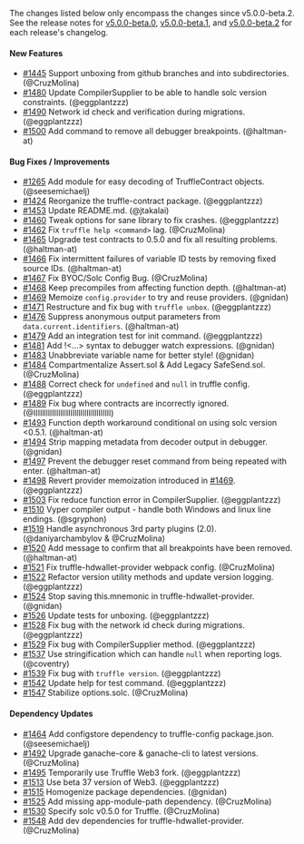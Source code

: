 The changes listed below only encompass the changes since v5.0.0-beta.2.  See the release notes for [v5.0.0-beta.0](https://github.com/dune-network/truffle/releases/tag/v5.0.0-beta.0), [v5.0.0-beta.1](https://github.com/dune-network/truffle/releases/tag/v5.0.0-beta.1), and [v5.0.0-beta.2](https://github.com/dune-network/truffle/releases/tag/v5.0.0-beta.2) for each release's changelog.

#### New Features
+ [#1445](https://github.com/dune-network/truffle/pull/1445) Support unboxing from github branches and into subdirectories. (@CruzMolina)
+ [#1480](https://github.com/dune-network/truffle/pull/1480) Update CompilerSupplier to be able to handle solc version constraints. (@eggplantzzz)
+ [#1490](https://github.com/dune-network/truffle/pull/1490) Network id check and verification during migrations. (@eggplantzzz)
+ [#1500](https://github.com/dune-network/truffle/pull/1500) Add command to remove all debugger breakpoints. (@haltman-at)

#### Bug Fixes / Improvements
+ [#1265](https://github.com/dune-network/truffle/pull/1265) Add module for easy decoding of TruffleContract objects. (@seesemichaelj)
+ [#1424](https://github.com/dune-network/truffle/pull/1424) Reorganize the truffle-contract package. (@eggplantzzz)
+ [#1453](https://github.com/dune-network/truffle/pull/1453) Update README.md. (@jtakalai)
+ [#1460](https://github.com/dune-network/truffle/pull/1460) Tweak options for sane library to fix crashes. (@eggplantzzz)
+ [#1462](https://github.com/dune-network/truffle/pull/1462) Fix `truffle help <command>` lag. (@CruzMolina)
+ [#1465](https://github.com/dune-network/truffle/pull/1465) Upgrade test contracts to 0.5.0 and fix all resulting problems. (@haltman-at)
+ [#1466](https://github.com/dune-network/truffle/pull/1466) Fix intermittent failures of variable ID tests by removing fixed source IDs. (@haltman-at)
+ [#1467](https://github.com/dune-network/truffle/pull/1467) Fix BYOC/Solc Config Bug. (@CruzMolina)
+ [#1468](https://github.com/dune-network/truffle/pull/1468) Keep precompiles from affecting function depth. (@haltman-at)
+ [#1469](https://github.com/dune-network/truffle/pull/1469) Memoize `config.provider` to try and reuse providers. (@gnidan)
+ [#1471](https://github.com/dune-network/truffle/pull/1471) Restructure and fix bug with `truffle unbox`. (@eggplantzzz)
+ [#1476](https://github.com/dune-network/truffle/pull/1476) Suppress anonymous output parameters from `data.current.identifiers`. (@haltman-at)
+ [#1479](https://github.com/dune-network/truffle/pull/1479) Add an integration test for init command. (@eggplantzzz)
+ [#1481](https://github.com/dune-network/truffle/pull/1481) Add !<...> syntax to debugger watch expressions. (@gnidan)
+ [#1483](https://github.com/dune-network/truffle/pull/1483) Unabbreviate variable name for better style! (@gnidan)
+ [#1484](https://github.com/dune-network/truffle/pull/1484) Compartmentalize Assert.sol & Add Legacy SafeSend.sol. (@CruzMolina)
+ [#1488](https://github.com/dune-network/truffle/pull/1488) Correct check for `undefined` and `null` in truffle config. (@eggplantzzz)
+ [#1489](https://github.com/dune-network/truffle/pull/1489) Fix bug where contracts are incorrectly ignored. (@IIIIllllIIIIllllIIIIllllIIIIllllIIIIll)
+ [#1493](https://github.com/dune-network/truffle/pull/1493) Function depth workaround conditional on using solc version <0.5.1. (@haltman-at)
+ [#1494](https://github.com/dune-network/truffle/pull/1494) Strip mapping metadata from decoder output in debugger. (@gnidan)
+ [#1497](https://github.com/dune-network/truffle/pull/1497) Prevent the debugger reset command from being repeated with enter. (@haltman-at)
+ [#1498](https://github.com/dune-network/truffle/pull/1498) Revert provider memoization introduced in [#1469](https://github.com/dune-network/truffle/pull/1469). (@eggplantzzz)
+ [#1503](https://github.com/dune-network/truffle/pull/1503) Fix reduce function error in CompilerSupplier. (@eggplantzzz)
+ [#1510](https://github.com/dune-network/truffle/pull/1510) Vyper compiler output - handle both Windows and linux line endings. (@sgryphon)
+ [#1519](https://github.com/dune-network/truffle/pull/1519) Handle asynchronous 3rd party plugins (2.0). (@daniyarchambylov & @CruzMolina)
+ [#1520](https://github.com/dune-network/truffle/pull/1520) Add message to confirm that all breakpoints have been removed. (@haltman-at)
+ [#1521](https://github.com/dune-network/truffle/pull/1521) Fix truffle-hdwallet-provider webpack config. (@CruzMolina)
+ [#1522](https://github.com/dune-network/truffle/pull/1522) Refactor version utility methods and update version logging. (@eggplantzzz)
+ [#1524](https://github.com/dune-network/truffle/pull/1524) Stop saving this.mnemonic in truffle-hdwallet-provider. (@gnidan)
+ [#1526](https://github.com/dune-network/truffle/pull/1526) Update tests for unboxing. (@eggplantzzz)
+ [#1528](https://github.com/dune-network/truffle/pull/1528) Fix bug with the network id check during migrations. (@eggplantzzz)
+ [#1529](https://github.com/dune-network/truffle/pull/1529) Fix bug with CompilerSupplier method. (@eggplantzzz)
+ [#1537](https://github.com/dune-network/truffle/pull/1537) Use stringification which can handle `null` when reporting logs. (@coventry)
+ [#1539](https://github.com/dune-network/truffle/pull/1539) Fix bug with `truffle version`. (@eggplantzzz)
+ [#1542](https://github.com/dune-network/truffle/pull/1542) Update help for test command. (@eggplantzzz)
+ [#1547](https://github.com/dune-network/truffle/pull/1547) Stabilize options.solc. (@CruzMolina)

#### Dependency Updates
+ [#1464](https://github.com/dune-network/truffle/pull/1426) Add configstore dependency to truffle-config package.json. (@seesemichaelj)
+ [#1492](https://github.com/dune-network/truffle/pull/1492) Upgrade ganache-core & ganache-cli to latest versions. (@CruzMolina)
+ [#1495](https://github.com/dune-network/truffle/pull/1495) Temporarily use Truffle Web3 fork. (@eggplantzzz)
+ [#1513](https://github.com/dune-network/truffle/pull/1513) Use beta 37 version of Web3. (@eggplantzzz)
+ [#1515](https://github.com/dune-network/truffle/pull/1515) Homogenize package dependencies. (@gnidan)
+ [#1525](https://github.com/dune-network/truffle/pull/1525) Add missing app-module-path dependency. (@CruzMolina)
+ [#1530](https://github.com/dune-network/truffle/pull/1530) Specify solc v0.5.0 for Truffle. (@CruzMolina)
+ [#1548](https://github.com/dune-network/truffle/pull/1548) Add dev dependencies for truffle-hdwallet-provider. (@CruzMolina)

